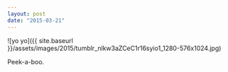 ```yaml
---
layout: post
date: "2015-03-21"
---
```


![yo yo]({{ site.baseurl }}/assets/images/2015/tumblr_nlkw3aZCeC1r16syio1_1280-576x1024.jpg)

Peek-a-boo.
